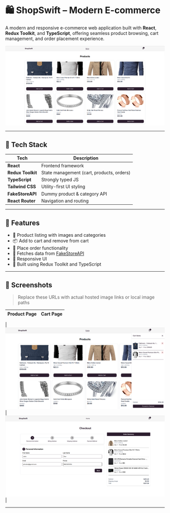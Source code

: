 # 🛍️ ShopSwift – Modern E-commerce

A modern and responsive e-commerce web application built with **React**, **Redux Toolkit**, and **TypeScript**, offering seamless product browsing, cart management, and order placement experience.

![ShopSwift UI](./public/assets/preview1.png)

---

## 🚀 Tech Stack

| Tech              | Description                               |
| ----------------- | ----------------------------------------- |
| **React**         | Frontend framework                        |
| **Redux Toolkit** | State management (cart, products, orders) |
| **TypeScript**    | Strongly typed JS                         |
| **Tailwind CSS**  | Utility-first UI styling                  |
| **FakeStoreAPI**  | Dummy product & category API              |
| **React Router**  | Navigation and routing                    |

---

## 🧩 Features

-   🛒 Product listing with images and categories
-   📦 Add to cart and remove from cart
-   🧾 Place order functionality
-   🔄 Fetches data from [FakeStoreAPI](https://fakestoreapi.com/)
-   📱 Responsive UI
-   🚀 Built using Redux Toolkit and TypeScript

---

## 📸 Screenshots

> Replace these URLs with actual hosted image links or local image paths

| Product Page | Cart Page |
| ------------ | --------- |

| ![Product](./public/assets/preview2.png) | ![Cart](./public/assets/preview3.png) |

---
